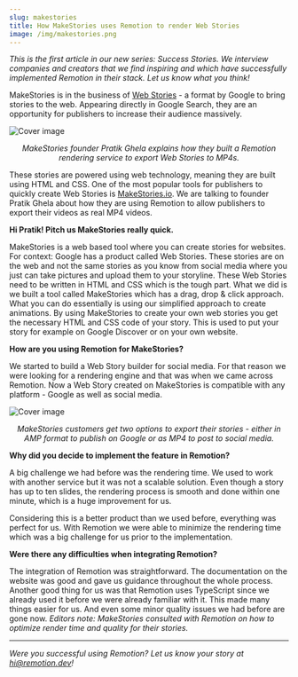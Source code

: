 ```yaml
---
slug: makestories
title: How MakeStories uses Remotion to render Web Stories
image: /img/makestories.png
---
```


_This is the first article in our new series: Success Stories. We interview companies and creators that we find inspiring and which have successfully implemented Remotion in their stack. Let us know what you think!_

MakeStories is in the business of [Web Stories](https://stories.google/) - a format by Google to bring stories to the web. Appearing directly in Google Search, they are an opportunity for publishers to increase their audience massively.

![Cover image](/img/makestories.png)

<p align="center"><em>MakeStories founder Pratik Ghela explains how they built a Remotion rendering service to export Web Stories to MP4s.</em></p>

These stories are powered using web technology, meaning they are built using HTML and CSS. One of the most popular tools for publishers to quickly create Web Stories is [MakeStories.io](https://makestories.io/). We are talking to founder Pratik Ghela
about how they are using Remotion to allow publishers to export their videos as real MP4 videos.

**Hi Pratik! Pitch us MakeStories really quick.**

MakeStories is a web based tool where you can create stories for websites. For context: Google has a product called Web Stories. These stories are on the web and not the same stories as you know from social media where you just can take pictures and upload them to your storyline. These Web Stories need to be written in HTML and CSS which is the tough part. What we did is we built a tool called MakeStories which has a drag, drop & click approach. What you can do essentially is using our simplified approach to create animations. By using MakeStories to create your own web stories you get the necessary HTML and CSS code of your story. This is used to put your story for example on Google Discover or on your own website.

**How are you using Remotion for MakeStories?**

We started to build a Web Story builder for social media. For that reason we were looking for a rendering engine and that was when we came across Remotion. Now a Web Story created on MakeStories is compatible with any platform - Google as well as social media.

![Cover image](/img/makestories-export.png)

<p align="center"><em>MakeStories customers get two options to export their stories - either in AMP format to publish on Google or as MP4 to post to social media.</em></p>

**Why did you decide to implement the feature in Remotion?**

A big challenge we had before was the rendering time. We used to work with another service but it was not a scalable solution. Even though a story has up to ten slides, the rendering process is smooth and done within one minute, which is a huge improvement for us.

Considering this is a better product than we used before, everything was perfect for us. With Remotion we were able to minimize the rendering time which was a big challenge for us prior to the implementation.

**Were there any difficulties when integrating Remotion?**

The integration of Remotion was straightforward. The documentation on the website was good and gave us guidance throughout the whole process.
Another good thing for us was that Remotion uses TypeScript since we already used it before we were already familiar with it. This made many things easier for us. And even some minor quality issues we had before are gone now.
_Editors note: MakeStories consulted with Remotion on how to optimize render time and quality for their stories._

---

_Were you successful using Remotion? Let us know your story at hi@remotion.dev!_
